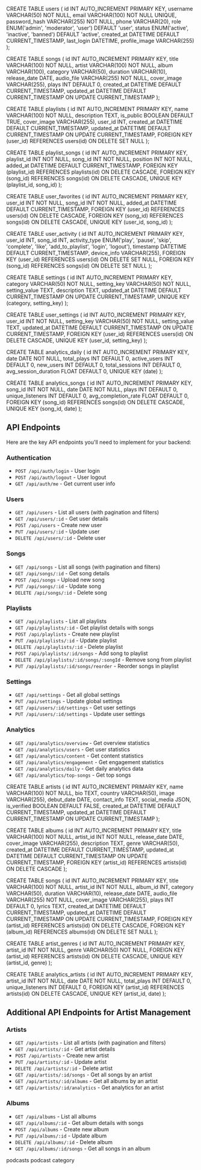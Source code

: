 CREATE TABLE users (
    id INT AUTO_INCREMENT PRIMARY KEY,
    username VARCHAR(50) NOT NULL,
    email VARCHAR(100) NOT NULL UNIQUE,
    password_hash VARCHAR(255) NOT NULL,
    phone VARCHAR(20),
    role ENUM('admin', 'moderator', 'user') DEFAULT 'user',
    status ENUM('active', 'inactive', 'banned') DEFAULT 'active',
    created_at DATETIME DEFAULT CURRENT_TIMESTAMP,
    last_login DATETIME,
    profile_image VARCHAR(255)
);

CREATE TABLE songs (
    id INT AUTO_INCREMENT PRIMARY KEY,
    title VARCHAR(100) NOT NULL,
    artist VARCHAR(100) NOT NULL,
    album VARCHAR(100),
    category VARCHAR(50),
    duration VARCHAR(10),
    release_date DATE,
    audio_file VARCHAR(255) NOT NULL,
    cover_image VARCHAR(255),
    plays INT DEFAULT 0,
    created_at DATETIME DEFAULT CURRENT_TIMESTAMP,
    updated_at DATETIME DEFAULT CURRENT_TIMESTAMP ON UPDATE CURRENT_TIMESTAMP
);

CREATE TABLE playlists (
    id INT AUTO_INCREMENT PRIMARY KEY,
    name VARCHAR(100) NOT NULL,
    description TEXT,
    is_public BOOLEAN DEFAULT TRUE,
    cover_image VARCHAR(255),
    user_id INT,
    created_at DATETIME DEFAULT CURRENT_TIMESTAMP,
    updated_at DATETIME DEFAULT CURRENT_TIMESTAMP ON UPDATE CURRENT_TIMESTAMP,
    FOREIGN KEY (user_id) REFERENCES users(id) ON DELETE SET NULL
);

CREATE TABLE playlist_songs (
    id INT AUTO_INCREMENT PRIMARY KEY,
    playlist_id INT NOT NULL,
    song_id INT NOT NULL,
    position INT NOT NULL,
    added_at DATETIME DEFAULT CURRENT_TIMESTAMP,
    FOREIGN KEY (playlist_id) REFERENCES playlists(id) ON DELETE CASCADE,
    FOREIGN KEY (song_id) REFERENCES songs(id) ON DELETE CASCADE,
    UNIQUE KEY (playlist_id, song_id)
);

CREATE TABLE user_favorites (
    id INT AUTO_INCREMENT PRIMARY KEY,
    user_id INT NOT NULL,
    song_id INT NOT NULL,
    added_at DATETIME DEFAULT CURRENT_TIMESTAMP,
    FOREIGN KEY (user_id) REFERENCES users(id) ON DELETE CASCADE,
    FOREIGN KEY (song_id) REFERENCES songs(id) ON DELETE CASCADE,
    UNIQUE KEY (user_id, song_id)
);

CREATE TABLE user_activity (
    id INT AUTO_INCREMENT PRIMARY KEY,
    user_id INT,
    song_id INT,
    activity_type ENUM('play', 'pause', 'skip', 'complete', 'like', 'add_to_playlist', 'login', 'logout'),
    timestamp DATETIME DEFAULT CURRENT_TIMESTAMP,
    device_info VARCHAR(255),
    FOREIGN KEY (user_id) REFERENCES users(id) ON DELETE SET NULL,
    FOREIGN KEY (song_id) REFERENCES songs(id) ON DELETE SET NULL
);

CREATE TABLE settings (
    id INT AUTO_INCREMENT PRIMARY KEY,
    category VARCHAR(50) NOT NULL,
    setting_key VARCHAR(50) NOT NULL,
    setting_value TEXT,
    description TEXT,
    updated_at DATETIME DEFAULT CURRENT_TIMESTAMP ON UPDATE CURRENT_TIMESTAMP,
    UNIQUE KEY (category, setting_key)
);

CREATE TABLE user_settings (
    id INT AUTO_INCREMENT PRIMARY KEY,
    user_id INT NOT NULL,
    setting_key VARCHAR(50) NOT NULL,
    setting_value TEXT,
    updated_at DATETIME DEFAULT CURRENT_TIMESTAMP ON UPDATE CURRENT_TIMESTAMP,
    FOREIGN KEY (user_id) REFERENCES users(id) ON DELETE CASCADE,
    UNIQUE KEY (user_id, setting_key)
);

CREATE TABLE analytics_daily (
    id INT AUTO_INCREMENT PRIMARY KEY,
    date DATE NOT NULL,
    total_plays INT DEFAULT 0,
    active_users INT DEFAULT 0,
    new_users INT DEFAULT 0,
    total_sessions INT DEFAULT 0,
    avg_session_duration FLOAT DEFAULT 0,
    UNIQUE KEY (date)
);

CREATE TABLE analytics_songs (
    id INT AUTO_INCREMENT PRIMARY KEY,
    song_id INT NOT NULL,
    date DATE NOT NULL,
    plays INT DEFAULT 0,
    unique_listeners INT DEFAULT 0,
    avg_completion_rate FLOAT DEFAULT 0,
    FOREIGN KEY (song_id) REFERENCES songs(id) ON DELETE CASCADE,
    UNIQUE KEY (song_id, date)
);

## API Endpoints

Here are the key API endpoints you'll need to implement for your backend:

### Authentication

- `POST /api/auth/login` - User login
- `POST /api/auth/logout` - User logout
- `GET /api/auth/me` - Get current user info


### Users

- `GET /api/users` - List all users (with pagination and filters)
- `GET /api/users/:id` - Get user details
- `POST /api/users` - Create new user
- `PUT /api/users/:id` - Update user
- `DELETE /api/users/:id` - Delete user


### Songs

- `GET /api/songs` - List all songs (with pagination and filters)
- `GET /api/songs/:id` - Get song details
- `POST /api/songs` - Upload new song
- `PUT /api/songs/:id` - Update song
- `DELETE /api/songs/:id` - Delete song


### Playlists

- `GET /api/playlists` - List all playlists
- `GET /api/playlists/:id` - Get playlist details with songs
- `POST /api/playlists` - Create new playlist
- `PUT /api/playlists/:id` - Update playlist
- `DELETE /api/playlists/:id` - Delete playlist
- `POST /api/playlists/:id/songs` - Add song to playlist
- `DELETE /api/playlists/:id/songs/:songId` - Remove song from playlist
- `PUT /api/playlists/:id/songs/reorder` - Reorder songs in playlist


### Settings

- `GET /api/settings` - Get all global settings
- `PUT /api/settings` - Update global settings
- `GET /api/users/:id/settings` - Get user settings
- `PUT /api/users/:id/settings` - Update user settings


### Analytics

- `GET /api/analytics/overview` - Get overview statistics
- `GET /api/analytics/users` - Get user statistics
- `GET /api/analytics/content` - Get content statistics
- `GET /api/analytics/engagement` - Get engagement statistics
- `GET /api/analytics/daily` - Get daily analytics data
- `GET /api/analytics/top-songs` - Get top songs


CREATE TABLE artists (
    id INT AUTO_INCREMENT PRIMARY KEY,
    name VARCHAR(100) NOT NULL,
    bio TEXT,
    country VARCHAR(50),
    image VARCHAR(255),
    debut_date DATE,
    contact_info TEXT,
    social_media JSON,
    is_verified BOOLEAN DEFAULT FALSE,
    created_at DATETIME DEFAULT CURRENT_TIMESTAMP,
    updated_at DATETIME DEFAULT CURRENT_TIMESTAMP ON UPDATE CURRENT_TIMESTAMP
);

CREATE TABLE albums (
    id INT AUTO_INCREMENT PRIMARY KEY,
    title VARCHAR(100) NOT NULL,
    artist_id INT NOT NULL,
    release_date DATE,
    cover_image VARCHAR(255),
    description TEXT,
    genre VARCHAR(50),
    created_at DATETIME DEFAULT CURRENT_TIMESTAMP,
    updated_at DATETIME DEFAULT CURRENT_TIMESTAMP ON UPDATE CURRENT_TIMESTAMP,
    FOREIGN KEY (artist_id) REFERENCES artists(id) ON DELETE CASCADE
);

CREATE TABLE songs (
    id INT AUTO_INCREMENT PRIMARY KEY,
    title VARCHAR(100) NOT NULL,
    artist_id INT NOT NULL,
    album_id INT,
    category VARCHAR(50),
    duration VARCHAR(10),
    release_date DATE,
    audio_file VARCHAR(255) NOT NULL,
    cover_image VARCHAR(255),
    plays INT DEFAULT 0,
    lyrics TEXT,
    created_at DATETIME DEFAULT CURRENT_TIMESTAMP,
    updated_at DATETIME DEFAULT CURRENT_TIMESTAMP ON UPDATE CURRENT_TIMESTAMP,
    FOREIGN KEY (artist_id) REFERENCES artists(id) ON DELETE CASCADE,
    FOREIGN KEY (album_id) REFERENCES albums(id) ON DELETE SET NULL
);

CREATE TABLE artist_genres (
    id INT AUTO_INCREMENT PRIMARY KEY,
    artist_id INT NOT NULL,
    genre VARCHAR(50) NOT NULL,
    FOREIGN KEY (artist_id) REFERENCES artists(id) ON DELETE CASCADE,
    UNIQUE KEY (artist_id, genre)
);

CREATE TABLE analytics_artists (
    id INT AUTO_INCREMENT PRIMARY KEY,
    artist_id INT NOT NULL,
    date DATE NOT NULL,
    total_plays INT DEFAULT 0,
    unique_listeners INT DEFAULT 0,
    FOREIGN KEY (artist_id) REFERENCES artists(id) ON DELETE CASCADE,
    UNIQUE KEY (artist_id, date)
);


## Additional API Endpoints for Artist Management

### Artists

- `GET /api/artists` - List all artists (with pagination and filters)
- `GET /api/artists/:id` - Get artist details
- `POST /api/artists` - Create new artist
- `PUT /api/artists/:id` - Update artist
- `DELETE /api/artists/:id` - Delete artist
- `GET /api/artists/:id/songs` - Get all songs by an artist
- `GET /api/artists/:id/albums` - Get all albums by an artist
- `GET /api/artists/:id/analytics` - Get analytics for an artist


### Albums

- `GET /api/albums` - List all albums
- `GET /api/albums/:id` - Get album details with songs
- `POST /api/albums` - Create new album
- `PUT /api/albums/:id` - Update album
- `DELETE /api/albums/:id` - Delete album
- `GET /api/albums/:id/songs` - Get all songs in an album






podcasts
podcast category